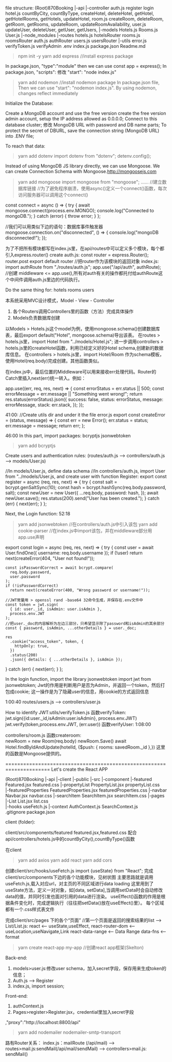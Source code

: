 file structure:
(Root)870Booking
     |-api
        |-controller
          auth.js
            register
            login
          hotel.js
            countByCity,
            countByType,
            createHotel,
            deleteHotel,
            getHotel,
            getHotelRooms,
            getHotels,
            updateHotel,
          room.js
            createRoom,
            deleteRoom,
            getRoom,
            getRooms,
            updateRoom,
            updateRoomAvailability,
          user.js
            updateUser,
            deleteUser,
            getUser,
            getUsers,
        |-models
          Hotels.js
          Rooms.js
          User.js
        |-node_modules
        |-routes
          hotels.js
            hotelsRouter
          rooms.js
            roomsRouter
          auth.js
            authRouter
          users.js
            usersRouter
        |-utils
          error.js
          verifyToken.js 
            verifyAdmin
        .env
        index.js
        package.json
        Readme.md


> npm init -y
> yarn add express //install express package

In package.json, "type":"module" then we can use const app = express();
In package.json, "scripts": 修改 "start": "node index.js"

> yarn add nodemon //install nodemon package
In package.json file, Then we can use "start": "nodemon index.js". By using nodemon, changes reflect immediately

Initialize the Database:

Create a MongoDB account and use the free version
create the free version admin account, setup the IP address allowed as 0.0.0.0;
Connect to this database cluster;
修改 MongoDB URL with password and DB name parts;
To protect the secret of DBURL, save the connection string (MongoDB URL) into .ENV file;

To reach that data:
> yarn add dotenv
import dotenv from "dotenv";
detenv.config();

Instead of using MongoDB JS library directly, we can use Mongoose. We can create Connection Schema with Mongoose.http://mongoosejs.com
> yarn add mongoose
import mongoose from "mongoose";
......
//建立数据库链接
//为了避免程序崩溃，使用async()定义一个connect()函数，每次访问服务器可以调用这个connect()

const connect = async () => {
  try {
    await mongoose.connect(process.env.MONGO);
    console.log("Connected to mongoDB.");
  } catch (error) {
    throw error;
  }
};

//我们可以用类似下边的语句：数据库事件触发器
mongoose.connection.on("disconnected", () => {
    console.log("mongoDB disconnected!");
  });

为了不把所有模块都写在index.js里，在api/routes中可以定义多个模块，每个都引入express.router()
create auth.js:
  const router = express.Router();
    router.post
  export default router //把router作为该模块的返回对象
index.js:
  import authRoute from "./routes/auth.js";
  app.use("/api/auth", authRoute);  
  //创建 middleware <= app.use(),所有对auth有关的操作都托付给authRoute这个中间件调用auth.js里边的代码执行。

Do the same thing for:
  hotels
  rooms
  users

本系统采用MVC设计模式，Model - View - Controller

1. 各个Routers调用Controllers里的函数（方法）完成具体操作
2. Models负责数据库创建

以Models > Hotels.js这个model为例，使用mongoose.schema()创建数据库表，最后export default("Hotel", mongoose.schema)导出该表。
在routes > hotels.js里，import Hotel from "../models/Hotel.js"; 进一步调用controllers > hotels.js里的createHotel函数，利用已经定义好的Hotel schema,创建新的数据库信息。
在controllers > hotels.js里，import Hotel/Room 作为schema模板，使用Hotel(req.body)完成创建。其他函数类似。


在index.js中，最后位置的Middleware可以用来接收err处理代码。Router的Catch里插入next(err)统一转入。例如：

app.use((err, req, res, next) => {
  const errorStatus = err.status || 500;
  const errorMessage = err.message || "Something went wrong!";
  return res.status(errorStatus).json({
    success: false,
    status: errorStatus,
    message: errorMessage,
    stack: err.stack,
  });
});

41:00: 
//Create utils dir and under it the file error.js
export const createError = (status, message) => {
  const err = new Error();
  err.status = status;
  err.message = message;
  return err;
};

46:00
In this part, import packages:
  bcryptjs
  jsonwebtoken

> yarn add bcryptjs 

Create users and authentication rules:
(routes/auth.js ——> controllers/auth.js ——> models/User.js)

//In models/User.js, define data schema
//In controllers/auth.js, import User from "../models/User.js, and create user with function Register:
export const register = async (req, res, next) => {
  try {
    const salt = bcrypt.genSaltSync(10);
    const hash = bcrypt.hashSync(req.body.password, salt);
    const newUser = new User({
      ...req.body,
      password: hash,
    });
    await newUser.save();
    res.status(200).send("User has been created.");
  } catch (err) {
    next(err);
  }
};

Next, the Login function:
52:18

> yarn add jsonwebtoken  //在controllers/auth.js中引入该包
> yarn add cookie-parser //在index.js中import该包，并在middleware部分用app.use声明

export const login = async (req, res, next) => {
  try {
    const user = await User.findOne({ username: req.body.username });
    if (!user) return next(createError(404, "User not found!"));

    const isPasswordCorrect = await bcrypt.compare(
      req.body.password,
      user.password
    );
    if (!isPasswordCorrect)
      return next(createError(400, "Wrong password or username!"));

    //JWT常量用 > openssl rand -base64 32命令生成，并保存在.env文件中
    const token = jwt.sign(
      { id: user._id, isAdmin: user.isAdmin },
      process.env.JWT
    );
    //把user._doc的内容解析为左边三部分，只希望显示除了password和isAdmin的其余部分
    const { password, isAdmin, ...otherDetails } = user._doc;

    res
      .cookie("access_token", token, {
        httpOnly: true,
      })
      .status(200)
      .json({ details: { ...otherDetails }, isAdmin });
  } catch (err) {
    next(err);
  }
};

In the login function, import the library jsonwebtoken
import jwt from jsonwebtoken;
Jwt的作用是判断用户是否为Admin，并返回一个token，然后打包成cookie;
这一操作是为了隐藏user的信息，用cookie的方式返回信息

1:00:40 
routes/users.js ——> controllers/user.js

How to identify JWT:utils/verifyToken.js
函数verifyToken:
jwt.sign({id:user._id,isAdmin:user.isAdmin}, process.env.JWT)
jwt.verify(token,process.env.JWT, (err.user))
函数verifyUser:
1:08:00

controllers/room.js
函数createroom:  
  newRoom = new Room(req.body)
  newRoom.Save()
  await Hotel.findByIdAndUpdate(hotelId, {$push: { rooms: savedRoom._id },})
这里的函数是Mongoose提供的。

=====================================================================
Let's create the React APP

(Root)870Booking
     |-api
     |-client
        |-public
        |-src
          |-component
            |-featured
              Featured.jsx
              featured.css
            |-propertyList
              PropertyList.jsx
              propertyList.css  
            |-featuredProperties
              FeaturedProperties.jsx
              featuredProperties.css
            |-navbar
              Navbar.jsx
              navbar.css
            |-searchItem
              SearchItem.jsx
              searchItem.css
          |-pages  
            |-List
              List.jsx
              list.css  
          |-hooks
            useFetch.js
          |-context
            AuthContext.js
            SearchContext.js    
        .gitignore
        package.json


client (folder):

client/src/components/featured
featured.jsx,featured.css 配合api/controllers/hotels.js中的countByCity(),countByType()函数

在client 
> yarn add axios
> yarn add react
> yarn add cors 

创建client/src/hooks/useFetch.js
import {useState} from "React";
完成client/src/components下边的各个功能模块，见树状图
  主要思路就是调用useFetch.js,载入对应url，对主页的不同区域进行data loading
  这里用到了useState方法，定义一对对象，如[data, setData],当调用setData时会自动修改data的值，并同时引发也面对引用的data进行渲染。
  useEffect()函数的作用是根据条件变化时，完成逻辑执行（往往把setData()放在useEffect()里）。
  每个区域都有一个.css样式表文件

完成client/src/pages 下的各个“页面” 
//第一个页面是返回的搜索结果的list ——>
List/List.js:
  	react <—— useState,useEffect,
  	react-router-dom <—— useLocation,useNavigate,Link
	  react-data-range <—— Data Range
	  data-fns <—— format

> yarn create react-app my-app //创建react app框架(Skelton)

Back-end:
1. models>user.js:修改user schema，加入secret字段，保存用来生成token的信息；
2. Auth.js ——> Register
3. index.js, import session;

Front-end:
1. authContext.js
2. Pages>register>Register.jsx，credential里加入secret字段

,"proxy":"http://localhost:8800/api"

>yarn add nodemailer nodemailer-smtp-transport

路有Router关系：
    index.js：mailRoute (/api/mail)
——> routes>mail.js:sendMail(/api/mail/sendMail)
——> controllers>mail.js: sendMail()